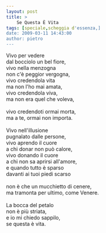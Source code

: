 ```yaml
---
layout: post
title: >
    Se Questa È Vita
tags: [speciale,scheggia d'essenza,]
date: 2009-03-11 14:43:00
author: pietro
---
```

Vivo per vedere<br/>dal bocciolo un bel fiore,<br/>vivo nella menzogna<br/>non c'è peggior vergogna,<br/>vivo credendola vita<br/>ma non l'ho mai amata,<br/>vivo credendola viva,<br/>ma non era quel che voleva,<br/><br/>vivo credendoti ormai morta,<br/>ma a te, ormai non importa.<br/><br/>Vivo nell'illusione<br/>pugnalato dalle persone,<br/>vivo aprendo il cuore<br/>a chi donar non può calore,<br/>vivo donando il cuore<br/>a chi non sa aprirsi all'amore,<br/>e quando tutto è sparso<br/>davanti ai tuoi piedi scarso<br/><br/>non è che un mucchietto di cenere,<br/>ma tramonta per ultimo, come Venere.<br/><br/>La bocca del petalo<br/>non è più striata,<br/>e io mi chiedo sappilo,<br/>se questa è vita.
